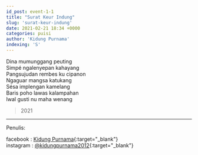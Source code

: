 ```yaml
---
id_post: event-1-1
title: "Surat Keur Indung"
slug: 'surat-keur-indung'
date: 2021-02-21 18:34 +0000
categories: puisi
author: 'Kidung Purnama'
indexing: 'S'
---
```


Dina mumunggang peuting  
Simpé ngalenyepan kahayang  
Pangsujudan rembes ku cipanon  
Ngaguar mangsa katukang  
Sésa implengan kamelang  
Baris poho lawas kalampahan  
Iwal gusti nu maha wenang  

>2021

<hr>

Penulis:

facebook : [Kidung Purnama](https://www.facebook.com/kidungp){:target="_blank"}  
instagram : [@kidungpurnama2012](https://www.instagram.com/kidungpurnama2012/){:target="_blank"}
